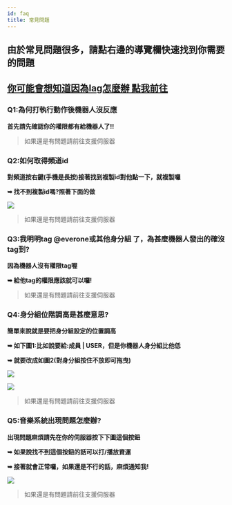 ```yaml
---
id: faq
title: 常見問題
---
```


## 由於常見問題很多，請點右邊的導覽欄快速找到你需要的問題

## **[你可能會想知道因為lag怎麼辦 點我前往](https://mhcat.xyz/docs/music_lag)**

### Q1:為何打執行動作後機器人沒反應
**首先請先確認你的權限都有給機器人了!!**

> 如果還是有問題請前往支援伺服器

### Q2:如何取得頻道id
**對頻道按右鍵(手機是長按)接著找到複製id對他點一下，就複製囉**

**➥  找不到複製id嗎?照著下面的做**

![](https://media.discordapp.net/attachments/983054761500745768/983356161669611580/Webp.net-gifmaker.gif?width=1246&height=701)

> 如果還是有問題請前往支援伺服器

### Q3:我明明tag @everone或其他身分組 了，為甚麼機器人發出的確沒tag到?

**因為機器人沒有權限tag喔**

**➥  給他tag的權限應該就可以囉!**

> 如果還是有問題請前往支援伺服器

### Q4:身分組位階調高是甚麼意思?

**簡單來說就是要把身分組設定的位置調高**

**➥  如下圖1:比如說要給:成員 | USER，但是你機器人身分組比他低**

**➥  就要改成如圖2(對身分組按住不放即可拖曳)**

![](https://media.discordapp.net/attachments/983054761500745768/985233112718008420/2022-06-12_012121.png)

![](https://media.discordapp.net/attachments/983054761500745768/985233112973848676/2022-06-12_012131.png)

> 如果還是有問題請前往支援伺服器

### Q5:音樂系統出現問題怎麼辦?

**出現問題麻煩請先在你的伺服器按下下圖這個按鈕**

**➥  如果說找不到這個按鈕的話可以打/播放資運**

**➥  接著就會正常囉，如果還是不行的話，麻煩通知我!**

![](https://media.discordapp.net/attachments/983054761500745768/986609875100512336/2022-06-15_203351.png)

> 如果還是有問題請前往支援伺服器


